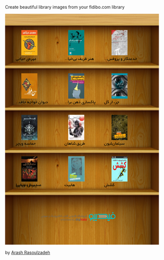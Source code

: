 Create beautiful library images from your fidibo.com library


![alt text](fidibo1.png)


by [Arash Rasoulzadeh](https://www.twitter.com/x3n0bia)